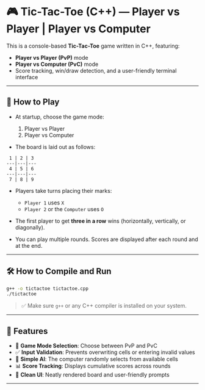 # 🎮 Tic-Tac-Toe (C++) — Player vs Player | Player vs Computer

This is a console-based **Tic-Tac-Toe** game written in C++, featuring:

* **Player vs Player (PvP)** mode
* **Player vs Computer (PvC)** mode
* Score tracking, win/draw detection, and a user-friendly terminal interface

---

## 🧠 How to Play

* At startup, choose the game mode:

  1. Player vs Player
  2. Player vs Computer

* The board is laid out as follows:

```
 1 | 2 | 3
---|---|---
 4 | 5 | 6
---|---|---
 7 | 8 | 9
```

* Players take turns placing their marks:

  * `Player 1` uses `X`
  * `Player 2` or the `Computer` uses `O`

* The first player to get **three in a row** wins (horizontally, vertically, or diagonally).

* You can play multiple rounds. Scores are displayed after each round and at the end.

---

## 🛠️ How to Compile and Run

```bash
g++ -o tictactoe tictactoe.cpp
./tictactoe
```

> ✅ Make sure `g++` or any C++ compiler is installed on your system.

---

## 🎯 Features

* 🔄 **Game Mode Selection**: Choose between PvP and PvC
* ✅ **Input Validation**: Prevents overwriting cells or entering invalid values
* 🤖 **Simple AI**: The computer randomly selects from available cells
* 📊 **Score Tracking**: Displays cumulative scores across rounds
* 🧼 **Clean UI**: Neatly rendered board and user-friendly prompts

---


